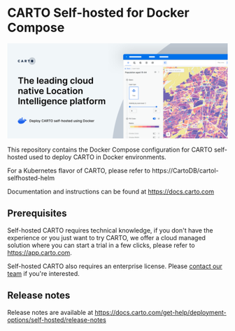# CARTO Self-hosted for Docker Compose

![](./img/header-docker.png)

This repository contains the Docker Compose configuration for CARTO self-hosted used to deploy CARTO in Docker environments.

For a Kubernetes flavor of CARTO, please refer to https://CartoDB/cartol-selfhosted-helm

Documentation and instructions can be found at https://docs.carto.com

## Prerequisites

Self-hosted CARTO requires technical knowledge, if you don't have the experience or you just want to try CARTO, we offer a cloud managed solution where you can start a trial in a few clicks, please refer to https://app.carto.com.

Self-hosted CARTO also requires an enterprise license. Please [contact our team](https://carto.com/request-live-demo) if you're interested.

## Release notes

Release notes are available at https://docs.carto.com/get-help/deployment-options/self-hosted/release-notes